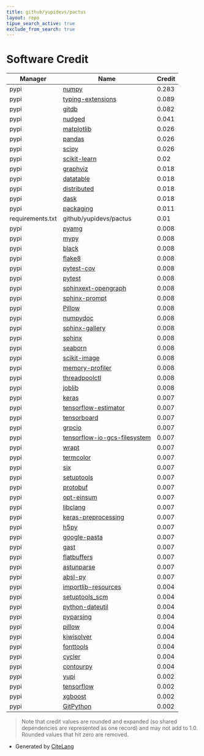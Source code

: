 ```yaml
---
title: github/yupidevs/pactus
layout: repo
tipue_search_active: true
exclude_from_search: true
---
```

# Software Credit

|Manager|Name|Credit|
|-------|----|------|
|pypi|[numpy](https://numpy.org)|0.283|
|pypi|[typing-extensions](https://pypi.org/project/typing-extensions)|0.089|
|pypi|[gitdb](https://pypi.org/project/gitdb)|0.082|
|pypi|[nudged](https://github.com/axelpale/nudged-py)|0.041|
|pypi|[matplotlib](https://matplotlib.org)|0.026|
|pypi|[pandas](https://pypi.org/project/pandas)|0.026|
|pypi|[scipy](https://pypi.org/project/scipy)|0.026|
|pypi|[scikit-learn](http://scikit-learn.org)|0.02|
|pypi|[graphviz](https://pypi.org/project/graphviz)|0.018|
|pypi|[datatable](https://pypi.org/project/datatable)|0.018|
|pypi|[distributed](https://pypi.org/project/distributed)|0.018|
|pypi|[dask](https://pypi.org/project/dask)|0.018|
|pypi|[packaging](https://pypi.org/project/packaging)|0.011|
|requirements.txt|github/yupidevs/pactus|0.01|
|pypi|[pyamg](https://pypi.org/project/pyamg)|0.008|
|pypi|[mypy](https://pypi.org/project/mypy)|0.008|
|pypi|[black](https://pypi.org/project/black)|0.008|
|pypi|[flake8](https://pypi.org/project/flake8)|0.008|
|pypi|[pytest-cov](https://pypi.org/project/pytest-cov)|0.008|
|pypi|[pytest](https://pypi.org/project/pytest)|0.008|
|pypi|[sphinxext-opengraph](https://pypi.org/project/sphinxext-opengraph)|0.008|
|pypi|[sphinx-prompt](https://pypi.org/project/sphinx-prompt)|0.008|
|pypi|[Pillow](https://pypi.org/project/Pillow)|0.008|
|pypi|[numpydoc](https://pypi.org/project/numpydoc)|0.008|
|pypi|[sphinx-gallery](https://pypi.org/project/sphinx-gallery)|0.008|
|pypi|[sphinx](https://pypi.org/project/sphinx)|0.008|
|pypi|[seaborn](https://pypi.org/project/seaborn)|0.008|
|pypi|[scikit-image](https://pypi.org/project/scikit-image)|0.008|
|pypi|[memory-profiler](https://pypi.org/project/memory-profiler)|0.008|
|pypi|[threadpoolctl](https://pypi.org/project/threadpoolctl)|0.008|
|pypi|[joblib](https://pypi.org/project/joblib)|0.008|
|pypi|[keras](https://keras.io/)|0.007|
|pypi|[tensorflow-estimator](https://www.tensorflow.org/)|0.007|
|pypi|[tensorboard](https://github.com/tensorflow/tensorboard)|0.007|
|pypi|[grpcio](https://pypi.org/project/grpcio)|0.007|
|pypi|[tensorflow-io-gcs-filesystem](https://pypi.org/project/tensorflow-io-gcs-filesystem)|0.007|
|pypi|[wrapt](https://pypi.org/project/wrapt)|0.007|
|pypi|[termcolor](https://pypi.org/project/termcolor)|0.007|
|pypi|[six](https://pypi.org/project/six)|0.007|
|pypi|[setuptools](https://pypi.org/project/setuptools)|0.007|
|pypi|[protobuf](https://pypi.org/project/protobuf)|0.007|
|pypi|[opt-einsum](https://pypi.org/project/opt-einsum)|0.007|
|pypi|[libclang](https://pypi.org/project/libclang)|0.007|
|pypi|[keras-preprocessing](https://pypi.org/project/keras-preprocessing)|0.007|
|pypi|[h5py](https://pypi.org/project/h5py)|0.007|
|pypi|[google-pasta](https://pypi.org/project/google-pasta)|0.007|
|pypi|[gast](https://pypi.org/project/gast)|0.007|
|pypi|[flatbuffers](https://pypi.org/project/flatbuffers)|0.007|
|pypi|[astunparse](https://pypi.org/project/astunparse)|0.007|
|pypi|[absl-py](https://pypi.org/project/absl-py)|0.007|
|pypi|[importlib-resources](https://pypi.org/project/importlib-resources)|0.004|
|pypi|[setuptools_scm](https://pypi.org/project/setuptools_scm)|0.004|
|pypi|[python-dateutil](https://pypi.org/project/python-dateutil)|0.004|
|pypi|[pyparsing](https://pypi.org/project/pyparsing)|0.004|
|pypi|[pillow](https://pypi.org/project/pillow)|0.004|
|pypi|[kiwisolver](https://pypi.org/project/kiwisolver)|0.004|
|pypi|[fonttools](https://pypi.org/project/fonttools)|0.004|
|pypi|[cycler](https://pypi.org/project/cycler)|0.004|
|pypi|[contourpy](https://pypi.org/project/contourpy)|0.004|
|pypi|[yupi](https://github.com/yupidevs/yupi)|0.002|
|pypi|[tensorflow](https://www.tensorflow.org/)|0.002|
|pypi|[xgboost](https://github.com/dmlc/xgboost)|0.002|
|pypi|[GitPython](https://github.com/gitpython-developers/GitPython)|0.002|


> Note that credit values are rounded and expanded (so shared dependencies are represented as one record) and may not add to 1.0. Rounded values that hit zero are removed.


- Generated by [CiteLang](https://github.com/vsoch/citelang)

